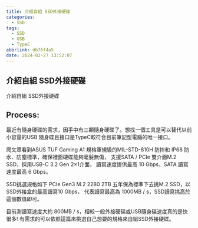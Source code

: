 ```yaml
---
title: 介紹自組 SSD外接硬碟
categories:
  - SSD
tags:
  - SSD
  - USB
  - TypeC
abbrlink: db76f4a5
date: 2024-02-27 13:52:07
---
```

介紹自組 SSD外接硬碟
-----------------------------------------------------------------------------------------------
<!--more-->
介紹自組 SSD外接硬碟

Process:
-----------------------------------------------------------------------------------------------
最近有隨身硬碟的需求，因手中有三顆隨身硬碟了。想找一個工具是可以替代以前小容量的USB
隨身碟且接口是TypeC較符合目前筆記型電腦的唯一接口。

爬文章看到ASUS TUF Gaming A1
規格軍規級的MIL-STD-810H 防摔和 IP68 防水、防塵標準，確保裡面硬碟能夠毫髮無傷，
支援SATA / PCIe 雙介面M.2 SSD，採用USB-C 3.2 Gen 2×1介面，
讀寫速度提供最高 10 Gbps，SATA 讀寫速度最高 6 Gbps。

SSD挑選規格如下
PCIe Gen3 M.2 2280 2TB 五年保為標準下去挑M.2 SSD，以SSD外接盒的最高讀寫10 Gbps，
代表讀寫最高為 1000MB / s，SSD讀寫挑高於這個數值即可。

目前測讀寫速度大約 800MB / s，相較一般外接硬碟或USB隨身碟速度真的是快很多!
有需求的可以依照這篇來挑選自己想要的規格來自組SSD外接硬碟。